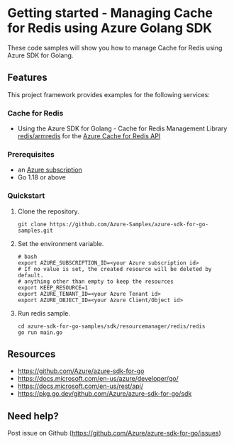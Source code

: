 # Getting started - Managing Cache for Redis using Azure Golang SDK

These code samples will show you how to manage Cache for Redis using Azure SDK for Golang.

## Features

This project framework provides examples for the following services:

### Cache for Redis
* Using the Azure SDK for Golang - Cache for Redis Management Library [redis/armredis](https://pkg.go.dev/github.com/Azure/azure-sdk-for-go/sdk/resourcemanager/redis/armredis) for the [Azure Cache for Redis API](https://docs.microsoft.com/en-us/rest/api/redis/)

### Prerequisites
* an [Azure subscription](https://azure.microsoft.com)
* Go 1.18 or above

### Quickstart

1. Clone the repository.

    ```
    git clone https://github.com/Azure-Samples/azure-sdk-for-go-samples.git
    ```
2. Set the environment variable.

   ```
   # bash
   export AZURE_SUBSCRIPTION_ID=<your Azure subscription id> 
   # If no value is set, the created resource will be deleted by default.
   # anything other than empty to keep the resources
   export KEEP_RESOURCE=1 
   export AZURE_TENANT_ID=<your Azure Tenant id>          
   export AZURE_OBJECT_ID=<your Azure Client/Object id> 
   ```

3. Run redis sample.

    ```
    cd azure-sdk-for-go-samples/sdk/resourcemanager/redis/redis
    go run main.go
    ```
   
## Resources

- https://github.com/Azure/azure-sdk-for-go
- https://docs.microsoft.com/en-us/azure/developer/go/
- https://docs.microsoft.com/en-us/rest/api/
- https://pkg.go.dev/github.com/Azure/azure-sdk-for-go/sdk

## Need help?

Post issue on Github (https://github.com/Azure/azure-sdk-for-go/issues)
